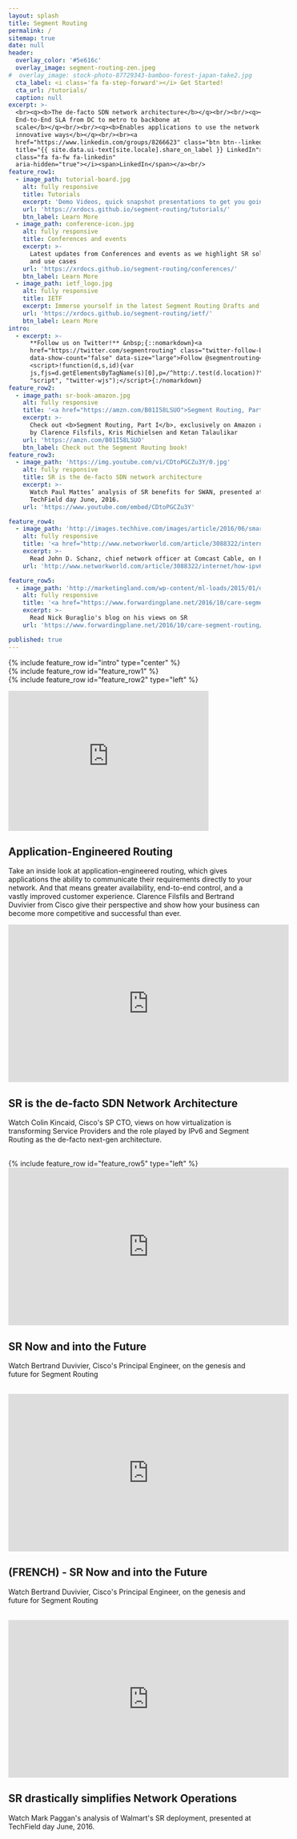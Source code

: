 ```yaml
---
layout: splash
title: Segment Routing
permalink: /
sitemap: true
date: null
header:
  overlay_color: '#5e616c'
  overlay_image: segment-routing-zen.jpeg
#  overlay_image: stock-photo-87729343-bamboo-forest-japan-take2.jpg
  cta_label: <i class='fa fa-step-forward'></i> Get Started!
  cta_url: /tutorials/
  caption: null
excerpt: >-
  <br><q><b>The de-facto SDN network architecture</b></q><br/><br/><q><b>Enables
  End-to-End SLA from DC to metro to backbone at
  scale</b></q><br/><br/><q><b>Enables applications to use the network in
  innovative ways</b></q><br/><br><a
  href="https://www.linkedin.com/groups/8266623" class="btn btn--linkedin"
  title="{{ site.data.ui-text[site.locale].share_on_label }} LinkedIn"><i
  class="fa fa-fw fa-linkedin"
  aria-hidden="true"></i><span>LinkedIn</span></a><br/>
feature_row1:
  - image_path: tutorial-board.jpg
    alt: fully responsive
    title: Tutorials
    excerpt: 'Demo Videos, quick snapshot presentations to get you going!'
    url: 'https://xrdocs.github.io/segment-routing/tutorials/'
    btn_label: Learn More
  - image_path: conference-icon.jpg
    alt: fully responsive
    title: Conferences and events
    excerpt: >-
      Latest updates from Conferences and events as we highlight SR solutions
      and use cases
    url: 'https://xrdocs.github.io/segment-routing/conferences/'
    btn_label: Learn More
  - image_path: ietf_logo.jpg
    alt: fully responsive
    title: IETF
    excerpt: Immerse yourself in the latest Segment Routing Drafts and RFCs
    url: 'https://xrdocs.github.io/segment-routing/ietf/'
    btn_label: Learn More
intro:
  - excerpt: >-
      **Follow us on Twitter!** &nbsp;{::nomarkdown}<a
      href="https://twitter.com/segmentrouting" class="twitter-follow-button"
      data-show-count="false" data-size="large">Follow @segmentrouting</a>
      <script>!function(d,s,id){var
      js,fjs=d.getElementsByTagName(s)[0],p=/^http:/.test(d.location)?"http":"https";if(!d.getElementById(id)){js=d.createElement(s);js.id=id;js.src=p+"://platform.twitter.com/widgets.js";fjs.parentNode.insertBefore(js,fjs);}}(document,
      "script", "twitter-wjs");</script>{:/nomarkdown}
feature_row2:
  - image_path: sr-book-amazon.jpg
    alt: fully responsive
    title: '<a href="https://amzn.com/B01I58LSUO">Segment Routing, Part 1</a>'
    excerpt: >-
      Check out <b>Segment Routing, Part I</b>, exclusively on Amazon and Kindle
      by Clarence Filsfils, Kris Michielsen and Ketan Talaulikar 
    url: 'https://amzn.com/B01I58LSUO'
    btn_label: Check out the Segment Routing book!
feature_row3:
  - image_path: 'https://img.youtube.com/vi/CDtoPGCZu3Y/0.jpg'
    alt: fully responsive
    title: SR is the de-facto SDN network architecture
    excerpt: >-
      Watch Paul Mattes’ analysis of SR benefits for SWAN, presented at
      TechField day June, 2016.
    url: 'https://www.youtube.com/embed/CDtoPGCZu3Y'

feature_row4:
  - image_path: 'http://images.techhive.com/images/article/2016/06/smarter-network-100668284-primary.idge.png'
    alt: fully responsive
    title: '<a href="http://www.networkworld.com/article/3088322/internet/how-ipv6-lays-the-foundation-for-a-smarter-network.html">SRv6 lays the foundation for a smarter network</a>'
    excerpt: >-
      Read John D. Schanz, chief network officer at Comcast Cable, on his take of how Segment Routing IPv6 (SRv6) will make the internet smarter
    url: 'http://www.networkworld.com/article/3088322/internet/how-ipv6-lays-the-foundation-for-a-smarter-network.html'

feature_row5:
  - image_path: 'http://marketingland.com/wp-content/ml-loads/2015/01/orange-segments-ss-1920.jpg'
    alt: fully responsive
    title: '<a href="https://www.forwardingplane.net/2016/10/care-segment-routing/">Why I care about Segment Routing</a>'
    excerpt: >-
      Read Nick Buraglio's blog on his views on SR
    url: 'https://www.forwardingplane.net/2016/10/care-segment-routing/'

published: true
---
```


{% include feature_row id="intro" type="center" %}
<br>
{% include feature_row id="feature_row1" %}
<br>
{% include feature_row id="feature_row2" type="left" %}
<br>
<div class="feature__wrapper">
  <div class="feature__item--left">
    <div class="archive__item">
      <div class="archive__item-teaser"> 
        <iframe width="400" height="280" src="https://www.youtube.com/embed/pDIRXLajRXo" frameborder="0" allowfullscreen></iframe>
       </div>
       <div class="archive__item-body">
         <h2 class="archive__item-title">Application-Engineered Routing</h2>
       <div class="archive__item-excerpt">
         <p>Take an inside look at application-engineered routing, which gives applications the ability to communicate their requirements directly to your network. And that means greater availability, end-to-end control, and a vastly improved customer experience. Clarence Filsfils and Bertrand Duvivier from Cisco give their perspective and show how your business can become more competitive and successful than ever.</p>
       </div>
      </div>
    </div>
  </div>
</div>

<div class="feature__wrapper">
  <div class="feature__item--right">
    <div class="archive__item">
      <div class="archive__item-teaser"> 
        <iframe width="560" height="315" src="https://www.youtube.com/embed/Ndb3RCIlix8" frameborder="0" allowfullscreen></iframe>
       </div>
       <div class="archive__item-body">
         <h2 class="archive__item-title">SR is the de-facto SDN Network Architecture</h2>
        <div class="align-right">
        <div class="archive__item-excerpt">
         <p>Watch Colin Kincaid, Cisco's SP CTO, views on how virtualization is transforming Service Providers and the role played by IPv6 and Segment Routing as the de-facto next-gen architecture.</p>
       </div>
       </div>
      </div>
    </div>
  </div>
</div>
<br>
{% include feature_row id="feature_row5" type="left" %}
<br>
<div class="feature__wrapper">
  <div class="feature__item--right">
    <div class="archive__item">
      <div class="archive__item-teaser"> 
        <iframe width="560" height="315" src="https://www.youtube.com/embed/nJVpJgu4QrQ" frameborder="0" allowfullscreen></iframe>
       </div>
       <div class="archive__item-body">
         <h2 class="archive__item-title">SR Now and into the Future</h2>
        <div class="align-right">
        <div class="archive__item-excerpt">
         <p>Watch Bertrand Duvivier, Cisco's Principal Engineer, on the genesis and future for Segment Routing</p>
       </div>
       </div>
      </div>
    </div>
  </div>
</div>
<br>
<div class="feature__wrapper">
  <div class="feature__item--left">
    <div class="archive__item">
      <div class="archive__item-teaser"> 
        <iframe width="560" height="315" src="https://www.youtube.com/embed/XQzJSBLDnTk" frameborder="0" allowfullscreen></iframe>
       </div>
       <div class="archive__item-body">
         <h2 class="archive__item-title">(FRENCH) - SR Now and into the Future</h2>
        <div class="align-right">
        <div class="archive__item-excerpt">
         <p>Watch Bertrand Duvivier, Cisco's Principal Engineer, on the genesis and future for Segment Routing</p>
       </div>
       </div>
      </div>
    </div>
  </div>
</div>
<br>
<div class="feature__wrapper">
  <div class="feature__item--right">
    <div class="archive__item">
      <div class="archive__item-teaser"> 
        <iframe width="560" height="315" src="https://www.youtube.com/embed/hIb4xESVqyM" frameborder="0" allowfullscreen></iframe>
       </div>
       <div class="archive__item-body">
         <h2 class="archive__item-title">SR drastically simplifies Network Operations</h2>
        <div class="align-right">
        <div class="archive__item-excerpt">
         <p>Watch Mark Paggan's analysis of Walmart's SR deployment, presented at TechField day June, 2016.</p>
       </div>
       </div>
      </div>
    </div>
  </div>
</div>
<br>
<div class="feature__wrapper">
  <div class="feature__item--left">
    <div class="archive__item">
      <div class="archive__item-teaser"> 
        <div class='youtube_codegena' id='GQkVpfgjiJ0' data-params='?&theme=dark&autoplay=1&autohide=2' src='http://xrdocs.github.io/xrdocs-images/assets/images/john_leddy_comcast_segment_routing.png'style='width:500px; height:294px;'></div><script src='https://rawgit.com/shaneapen/Async-Youtube-Player/master/async_youtube_player.js'></script><div style='font-size: 0.8em'><a href='http://codegena.com/generator/Youtube-Embed-Code-Generator.html'></a></div>
       </div>
       <div class="archive__item-body">
         <h2 class="archive__item-title">SR enables applications to use the network in innovative ways</h2>
        <div class="align-right">
        <div class="archive__item-excerpt">
         <p>Watch John Leddy on Comcast's Smarter Network with SRv6, presented at TechField day June, 2016.</p>
       </div>
       </div>
      </div>
    </div>
  </div>
</div>
<br>
{% include feature_row id="feature_row4" type="right" %}
<br>
<div class="feature__wrapper">
  <div class="feature__item--left">
    <div class="archive__item">
      <div class="archive__item-teaser"> 
        <iframe width="560" height="315" src="https://www.youtube.com/embed/CDtoPGCZu3Y" frameborder="0" allowfullscreen></iframe>
       </div>
       <div class="archive__item-body">
         <h2 class="archive__item-title">Traffic Engineering in a Large Network with Segment Routing</h2>
        <div class="align-right">
        <div class="archive__item-excerpt">
         <p>Watch Paul Mattes’ analysis of SR benefits for Microsoft's SWAN, presented at TechField day June, 2016.</p>
       </div>
       </div>
      </div>
    </div>
  </div>
</div>
<br>
<div class="feature__wrapper">
  <div class="feature__item--right">
    <div class="archive__item">
      <div class="archive__item-teaser"> 
        <iframe width="560" height="315" src="https://www.youtube.com/embed/dttw2nc5FrA" frameborder="0" allowfullscreen></iframe>
       </div>
       <div class="archive__item-body">
         <h2 class="archive__item-title">Demonstration - Topology Independent - Loop Free Alternate (TI-LFA)</h2>
        <div class="align-right">
        <div class="archive__item-excerpt">
         <p>Watch Kris Michielsen's demonstration of TI-LFA. TI-LFA provides automated sub-50msec FRR in any topology, along the optimum backup path, against link, node or SRLG failure.</p>
       </div>
       </div>
      </div>
    </div>
  </div>
</div>
<br>
<div class="feature__wrapper">
  <div class="feature__item--left">
    <div class="archive__item">
      <div class="archive__item-teaser"> 
        <iframe width="560" height="315" src="https://www.youtube.com/embed/7nfnp-dnUHk" frameborder="0" allowfullscreen></iframe>
       </div>
       <div class="archive__item-body">
         <h2 class="archive__item-title">Demonstration - Microloop Avoidance</h2>
        <div class="align-right">
        <div class="archive__item-excerpt">
         <p>Watch Kris Michielsen's demonstration of Microloop Avoidance. Experience first hand how SR eliminates microloops, a day-1 problem of IP networks.</p>
       </div>
       </div>
      </div>
    </div>
  </div>
</div>
<br>
<div class="feature__wrapper">
  <div class="feature__item--right">
    <div class="archive__item">
      <div class="archive__item-teaser"> 
        <iframe width="560" height="315" src="https://www.youtube.com/embed/0xtysG86Fik" frameborder="0" allowfullscreen></iframe>
       </div>
       <div class="archive__item-body">
         <h2 class="archive__item-title">Demonstration - SR On-Demand Next Hops (ODN) and large-scale SR design</h2>
        <div class="align-right">
        <div class="archive__item-excerpt">
         <p>Watch Jose Liste's demonstration of SR ODN. Learn how SR enables end-to-end SLA from datacenter to metro to backbone at scale</p>
       </div>
       </div>
      </div>
    </div>
  </div>
</div>
<br>
<div class="feature__wrapper">
  <div class="feature__item--left">
    <div class="archive__item">
      <div class="archive__item-teaser"> 
        <iframe width="560" height="315" src="https://www.youtube.com/embed/W-q4T-vN0Q4" frameborder="0" allowfullscreen></iframe>
       </div>
       <div class="archive__item-body">
         <h2 class="archive__item-title">Demonstration - SRv6 "Spray" Multicast use case </h2>
        <div class="align-right">
        <div class="archive__item-excerpt">
         <p>Watch Jose Liste's demonstration of the SRv6 "spray" multicast use case. Learn how to leverage SRv6 to transport multicast traffic on an IPv6 unicast-only network.</p>
       </div>
       </div>
      </div>
    </div>
  </div>
</div>



